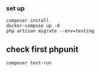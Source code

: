 ### set up

```shell
composer install
docker-compose up -d
php artisan migrate --env=testing
```


## check first phpunit

```
composer test-run
```

